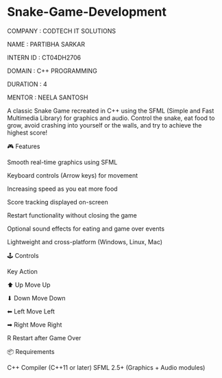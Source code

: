 # Snake-Game-Development
COMPANY : CODTECH IT SOLUTIONS

NAME : PARTIBHA SARKAR

INTERN ID : CT04DH2706

DOMAIN : C++ PROGRAMMING

DURATION : 4

MENTOR : NEELA SANTOSH

A classic Snake Game recreated in C++ using the SFML (Simple and Fast Multimedia Library) for graphics and audio.
Control the snake, eat food to grow, avoid crashing into yourself or the walls, and try to achieve the highest score!

🎮 Features

Smooth real-time graphics using SFML

Keyboard controls (Arrow keys) for movement

Increasing speed as you eat more food

Score tracking displayed on-screen

Restart functionality without closing the game

Optional sound effects for eating and game over events

Lightweight and cross-platform (Windows, Linux, Mac)


🕹 Controls

Key	Action

⬆ Up	Move Up

⬇ Down	Move Down

⬅ Left	Move Left

➡ Right	Move Right

R	Restart after Game Over


📦 Requirements

C++ Compiler (C++11 or later)
SFML 2.5+ (Graphics + Audio modules)
